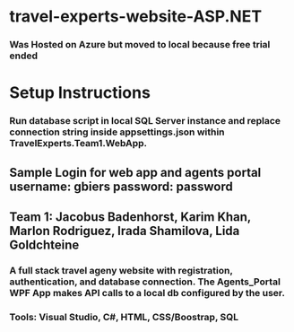 # travel-experts-website-ASP.NET
### Was Hosted on Azure but moved to local because free trial ended

# Setup Instructions
### Run database script in local SQL Server instance and replace connection string inside appsettings.json within TravelExperts.Team1.WebApp. 

## Sample Login for web app and agents portal username: gbiers password: password
## Team 1: Jacobus Badenhorst, Karim Khan, Marlon Rodriguez, Irada Shamilova, Lida Goldchteine

### A full stack travel ageny website with registration, authentication, and database connection. The Agents_Portal WPF App makes API calls to a local db configured by the user.

### Tools: Visual Studio, C#, HTML, CSS/Boostrap, SQL
